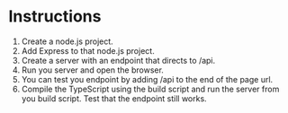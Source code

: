# Instructions

1. Create a node.js project.
2. Add Express to that node.js project.
3. Create a server with an endpoint that directs to /api.
4. Run you server and open the browser.
5. You can test you endpoint by adding /api to the end of the page url.
6. Compile the TypeScript using the build script and run the server from you build script. Test that the endpoint still works.
